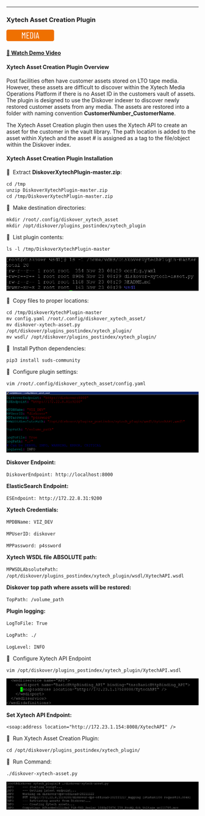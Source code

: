 ___
### Xytech Asset Creation Plugin

<img src="images/button_edition_media.png" width="125">

#### [🍿 Watch Demo Video](https://vimeo.com/660789118?share=copy)

#### Xytech Asset Creation Plugin Overview
Post facilities often have customer assets stored on LTO tape media. However, these assets are difficult to discover within the Xytech Media Operations Platform if there is no Asset ID in the customers vault of assets. The plugin is designed to use the Diskover indexer to discover newly restored customer assets from any media. The assets are restored into a folder with naming convention **CustomerNumber_CustomerName**. 

The Xytech Asset Creation plugin then uses the Xytech API to create an asset for the customer in the vault library. The path location is added to the asset within Xytech and the asset # is assigned as a tag to the file/object within the Diskover index.

#### Xytech Asset Creation Plugin Installation

🔴 &nbsp;Extract **DiskoverXytechPlugin-master.zip**:

```
cd /tmp
unzip DiskoverXytechPlugin-master.zip
cd /tmp/DiskoverXytechPlugin-master.zip
```

🔴 &nbsp;Make destination directories:

```
mkdir /root/.config/diskover_xytech_asset
mkdir /opt/diskover/plugins_postindex/xytech_plugin
```

🔴 &nbsp;List plugin contents:

```
ls -l /tmp/DiskoverXytechPlugin-master
```

![Image: List Xytech Asset Creation Plugin Content](images/image_plugin_mediapulse_asset_list_content.png)

🔴 &nbsp;Copy files to proper locations:

```
cd /tmp/DiskoverXytechPlugin-master
mv config.yaml /root/.config/diskover_xytech_asset/
mv diskover-xytech-asset.py /opt/diskover/plugins_postindex/xytech_plugin/
mv wsdl/ /opt/diskover/plugins_postindex/xytech_plugin/
```

🔴 &nbsp;Install Python dependencies:
```
pip3 install suds-community
```

🔴 &nbsp;Configure plugin settings:

```
vim /root/.config/diskover_xytech_asset/config.yaml
```

![Image: Configure Xytech Asset Creation Plugin Settings](images/image_plugin_mediapulse_asset_config_settings.png)

**Diskover Endpoint:**

`DiskoverEndpoint: http://localhost:8000`

**ElasticSearch Endpoint:**

`ESEndpoint: http://172.22.8.31:9200`

**Xytech Credentials:**

`MPDBName: VIZ_DEV`

`MPUserID: diskover`

`MPPassword: p4ssword`


**Xytech WSDL file ABSOLUTE path:**

`MPWSDLAbsolutePath: /opt/diskover/plugins_postindex/xytech_plugin/wsdl/XytechAPI.wsdl`

**Diskover top path where assets will be restored:**

`TopPath: /volume_path`

**Plugin logging:**

`LogToFile: True`

`LogPath: ./`

`LogLevel: INFO`

🔴 &nbsp;Configure Xytech API Endpoint

```
vim /opt/diskover/plugins_postindex/xytech_plugin/XytechAPI.wsdl
```

![Image: Configure Xytech Asset Creation API Endpoint](images/image_plugin_mediapulse_config_api_endpoint.png)

**Set Xytech API Endpoint:**
```
<soap:address location="http://172.23.1.154:8008/XytechAPI" />
```

🔴 &nbsp;Run Xytech Asset Creation Plugin:

```
cd /opt/diskover/plugins_postindex/xytech_plugin/
```

🔴 &nbsp;Run Command:

```
./diskover-xytech-asset.py
```

![Image: Run Xytech Asset Creation Plugin](images/image_plugin_mediapulse_run_plugin.png)
